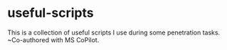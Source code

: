 # useful-scripts
This is a collection of useful scripts I use during some penetration tasks. ~Co-authored with MS CoPilot.
